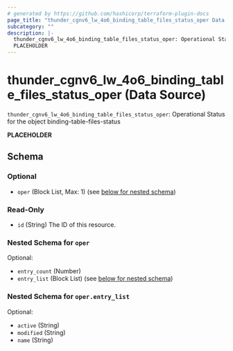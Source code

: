 ```yaml
---
# generated by https://github.com/hashicorp/terraform-plugin-docs
page_title: "thunder_cgnv6_lw_4o6_binding_table_files_status_oper Data Source - terraform-provider-thunder"
subcategory: ""
description: |-
  thunder_cgnv6_lw_4o6_binding_table_files_status_oper: Operational Status for the object binding-table-files-status
  PLACEHOLDER
---
```


# thunder_cgnv6_lw_4o6_binding_table_files_status_oper (Data Source)

`thunder_cgnv6_lw_4o6_binding_table_files_status_oper`: Operational Status for the object binding-table-files-status

__PLACEHOLDER__



<!-- schema generated by tfplugindocs -->
## Schema

### Optional

- `oper` (Block List, Max: 1) (see [below for nested schema](#nestedblock--oper))

### Read-Only

- `id` (String) The ID of this resource.

<a id="nestedblock--oper"></a>
### Nested Schema for `oper`

Optional:

- `entry_count` (Number)
- `entry_list` (Block List) (see [below for nested schema](#nestedblock--oper--entry_list))

<a id="nestedblock--oper--entry_list"></a>
### Nested Schema for `oper.entry_list`

Optional:

- `active` (String)
- `modified` (String)
- `name` (String)


